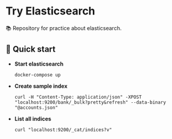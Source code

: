 # Try Elasticsearch
:books: Repository for practice about elasticsearch.

## 🚀 Quick start
-  **Start elasticsearch**
    ```
    docker-compose up
    ```

-  **Create sample index**
    ```
    curl -H "Content-Type: application/json" -XPOST "localhost:9200/bank/_bulk?pretty&refresh" --data-binary "@accounts.json"
    ```

-  **List all indices**
    ```
    curl "localhost:9200/_cat/indices?v"
    ```
